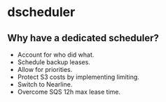# dscheduler

## Why have a dedicated scheduler?
* Account for who did what.
* Schedule backup leases.
* Allow for priorities.
* Protect S3 costs by implementing limiting.
* Switch to Nearline.
* Overcome SQS 12h max lease time.
